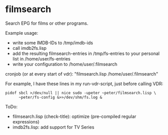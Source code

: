 # filmsearch
Search EPG for films or other programs.

Example usage:

- write some IMDB-IDs to /tmp/imdb-ids
- call imdb2fs.lisp
- add the resulting filmsearch-entries in /tmp/fs-entries to your personal
  list in /home/user/fs-entries
- write your configuration to /home/user/.filmsearch

cronjob (or at every start of vdr): "filmsearch.lisp /home/user/.filmsearch"

For example, I have these lines in my run-vdr-script, just before calling VDR:

    pidof sbcl >/dev/null || nice sudo -upeter ~peter/filmsearch.lisp \
          ~peter/fs-config &>>/dev/shm/fs.log &

ToDo:

- filmsearch.lisp (check-title): optimize (pre-compiled regular expressions)
- imdb2fs.lisp: add support for TV Series
